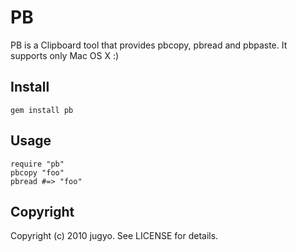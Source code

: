 PB
====
PB is a Clipboard tool that provides pbcopy, pbread and pbpaste. It supports only Mac OS X :)

Install
-----

    gem install pb

Usage
-----

    require "pb"
    pbcopy "foo"
    pbread #=> "foo"

Copyright
-----

Copyright (c) 2010 jugyo. See LICENSE for details.

